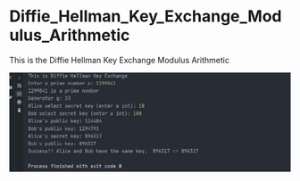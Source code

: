 # Diffie_Hellman_Key_Exchange_Modulus_Arithmetic
This is the Diffie Hellman Key Exchange Modulus Arithmetic

![alt text](https://github.com/Nishaant215/Diffie_Hellman_Key_Exchange_Modulus_Arithmetic/blob/main/Diffie%20Hellman%20Key%20Exchange2.jpg)
